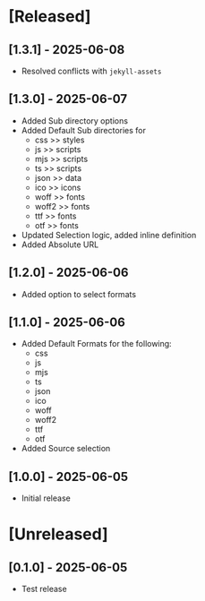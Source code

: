 # [Released]

## [1.3.1] - 2025-06-08

- Resolved conflicts with `jekyll-assets`

## [1.3.0] - 2025-06-07

- Added Sub directory options
- Added Default Sub directories for
  - css   >> styles
  - js    >> scripts
  - mjs   >> scripts
  - ts    >> scripts
  - json  >> data
  - ico   >> icons
  - woff  >> fonts
  - woff2 >> fonts
  - ttf   >> fonts
  - otf   >> fonts
- Updated Selection logic, added inline definition
- Added Absolute URL

## [1.2.0] - 2025-06-06

- Added option to select formats

## [1.1.0] - 2025-06-06

- Added Default Formats for the following:
  - css
  - js
  - mjs
  - ts
  - json
  - ico
  - woff
  - woff2
  - ttf
  - otf
- Added Source selection

## [1.0.0] - 2025-06-05

- Initial release

# [Unreleased]

## [0.1.0] - 2025-06-05

- Test release